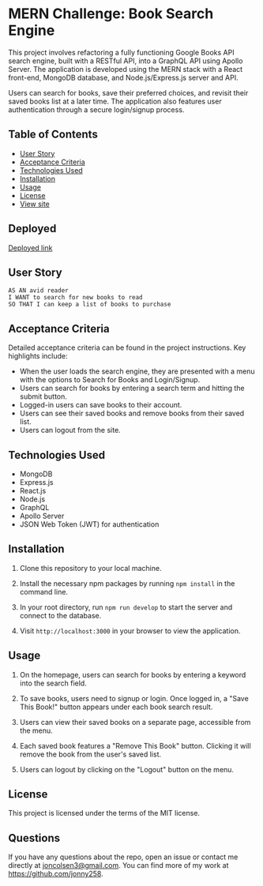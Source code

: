 # MERN Challenge: Book Search Engine

This project involves refactoring a fully functioning Google Books API search engine, built with a RESTful API, into a GraphQL API using Apollo Server. The application is developed using the MERN stack with a React front-end, MongoDB database, and Node.js/Express.js server and API.

Users can search for books, save their preferred choices, and revisit their saved books list at a later time. The application also features user authentication through a secure login/signup process.

## Table of Contents
- [User Story](#user-story)
- [Acceptance Criteria](#acceptance-criteria)
- [Technologies Used](#technologies-used)
- [Installation](#installation)
- [Usage](#usage)
- [License](#license)
- [View site](#deployed)

## Deployed
[Deployed link](https://google-book-search-jonny-7e39da769dc2.herokuapp.com/)
## User Story

```
AS AN avid reader
I WANT to search for new books to read
SO THAT I can keep a list of books to purchase
```

## Acceptance Criteria

Detailed acceptance criteria can be found in the project instructions. Key highlights include:

- When the user loads the search engine, they are presented with a menu with the options to Search for Books and Login/Signup.
- Users can search for books by entering a search term and hitting the submit button.
- Logged-in users can save books to their account.
- Users can see their saved books and remove books from their saved list.
- Users can logout from the site.

## Technologies Used
- MongoDB
- Express.js
- React.js
- Node.js
- GraphQL
- Apollo Server
- JSON Web Token (JWT) for authentication

## Installation

1. Clone this repository to your local machine.

2. Install the necessary npm packages by running `npm install` in the command line.

3. In your root directory, run `npm run develop` to start the server and connect to the database.

4. Visit `http://localhost:3000` in your browser to view the application.

## Usage

1. On the homepage, users can search for books by entering a keyword into the search field.

2. To save books, users need to signup or login. Once logged in, a "Save This Book!" button appears under each book search result.

3. Users can view their saved books on a separate page, accessible from the menu.

4. Each saved book features a "Remove This Book" button. Clicking it will remove the book from the user's saved list.

5. Users can logout by clicking on the "Logout" button on the menu.

## License

This project is licensed under the terms of the MIT license.


## Questions

If you have any questions about the repo, open an issue or contact me directly at joncolsen3@gmail.com. You can find more of my work at https://github.com/jonny258.

